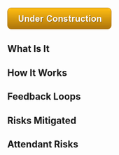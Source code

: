 ![Under Construction](images/uc.png)


## What Is It




## How It Works




## Feedback Loops


## Risks Mitigated




## Attendant Risks